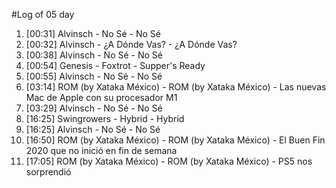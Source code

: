 #Log of 05 day

1. [00:31] Alvinsch - No Sé - No Sé
1. [00:32] Alvinsch - ¿A Dónde Vas? - ¿A Dónde Vas?
1. [00:38] Alvinsch - No Sé - No Sé
1. [00:54] Genesis - Foxtrot - Supper's Ready
1. [00:55] Alvinsch - No Sé - No Sé
1. [03:14] ROM (by Xataka México) - ROM (by Xataka México) - Las nuevas Mac de Apple con su procesador M1
1. [03:29] Alvinsch - No Sé - No Sé
1. [16:25] Swingrowers - Hybrid - Hybrid
1. [16:25] Alvinsch - No Sé - No Sé
1. [16:50] ROM (by Xataka México) - ROM (by Xataka México) - El Buen Fin 2020 que no inició en fin de semana
1. [17:05] ROM (by Xataka México) - ROM (by Xataka México) - PS5 nos sorprendió
